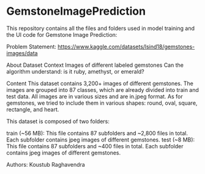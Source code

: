 # GemstoneImagePrediction

This repository contains all the files and folders used in model training and the UI code for Gemstone Image Prediction:

Problem Statement: https://www.kaggle.com/datasets/lsind18/gemstones-images/data 

About Dataset
Context
Images of different labeled gemstones Can the algorithm understand: is it ruby, amethyst, or emerald?

Content
This dataset contains 3,200+ images of different gemstones. The images are grouped into 87 classes, which are already divided into train and test data. All images are in various sizes and are in.jpeg format.
As for gemstones, we tried to include them in various shapes: round, oval, square, rectangle, and heart.

This dataset is composed of two folders:

train (~56 MB): This file contains 87 subfolders and ~2,800 files in total. Each subfolder contains jpeg images of different gemstones.
test (~8 MB): This file contains 87 subfolders and ~400 files in total. Each subfolder contains jpeg images of different gemstones.

Authors: Koustub Raghavendra

